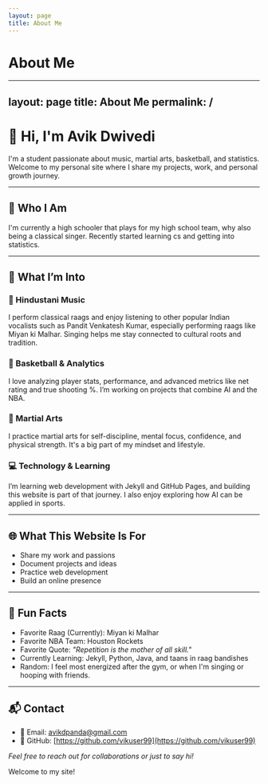 ```yaml
---
layout: page
title: About Me
---
```


# About Me

---
layout: page
title: About Me
permalink: /
---

# 👋 Hi, I'm Avik Dwivedi

I'm a student passionate about music, martial arts, basketball, and statistics. Welcome to my personal site where I share my projects, work, and personal growth journey.

---

## 👤 Who I Am

I'm currently a high schooler that plays for my high school team, why also being a classical singer. Recently started learning cs and getting into statistics.

---

## 🎯 What I’m Into

### 🎵 Hindustani Music  
I perform classical raags and enjoy listening to other popular Indian vocalists such as Pandit Venkatesh Kumar, especially performing raags like Miyan ki Malhar. Singing helps me stay connected to cultural roots and tradition.

### 🏀 Basketball & Analytics  
I love analyzing player stats, performance, and advanced metrics like net rating and true shooting %. I’m working on projects that combine AI and the NBA.

### 🥋 Martial Arts  
I practice martial arts for self-discipline, mental focus, confidence, and physical strength. It's a big part of my mindset and lifestyle.

### 💻 Technology & Learning  
I’m learning web development with Jekyll and GitHub Pages, and building this website is part of that journey. I also enjoy exploring how AI can be applied in sports.

---

## 🌐 What This Website Is For

- Share my work and passions  
- Document projects and ideas  
- Practice web development  
- Build an online presence  

---

## 🎉 Fun Facts

- Favorite Raag (Currently): Miyan ki Malhar  
- Favorite NBA Team: Houston Rockets  
- Favorite Quote: *"Repetition is the mother of all skill."*  
- Currently Learning: Jekyll, Python, Java, and taans in raag bandishes  
- Random: I feel most energized after the gym, or when I'm singing or hooping with friends.

---

## 📬 Contact

- 📧 Email: avikdpanda@gmail.com  
- 🐙 GitHub: [https://github.com/vikuser99](https://github.com/vikuser99)  

*Feel free to reach out for collaborations or just to say hi!*


Welcome to my site!


